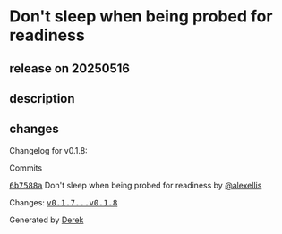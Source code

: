 #  Don't sleep when being probed for readiness

## release on 20250516
## description
## changes
Changelog for v0.1.8:

Commits  

<a class="commit-link" data-hovercard-type="commit" data-hovercard-url="https://github.com/openfaas/store-functions/commit/6b7588a5bc27e90e65ec69ccbe81689fbb709e05/hovercard" href="https://github.com/openfaas/store-functions/commit/6b7588a5bc27e90e65ec69ccbe81689fbb709e05"><tt>6b7588a</tt></a> Don't sleep when being probed for readiness by <a class="user-mention notranslate" data-hovercard-type="user" data-hovercard-url="/users/alexellis/hovercard" data-octo-click="hovercard-link-click" data-octo-dimensions="link_type:self" href="https://github.com/alexellis">@alexellis</a>

Changes: <a class="commit-link" href="https://github.com/openfaas/store-functions/compare/v0.1.7...v0.1.8"><tt>v0.1.7...v0.1.8</tt></a>

Generated by <a href="https://github.com/alexellis/derek/">Derek</a>

